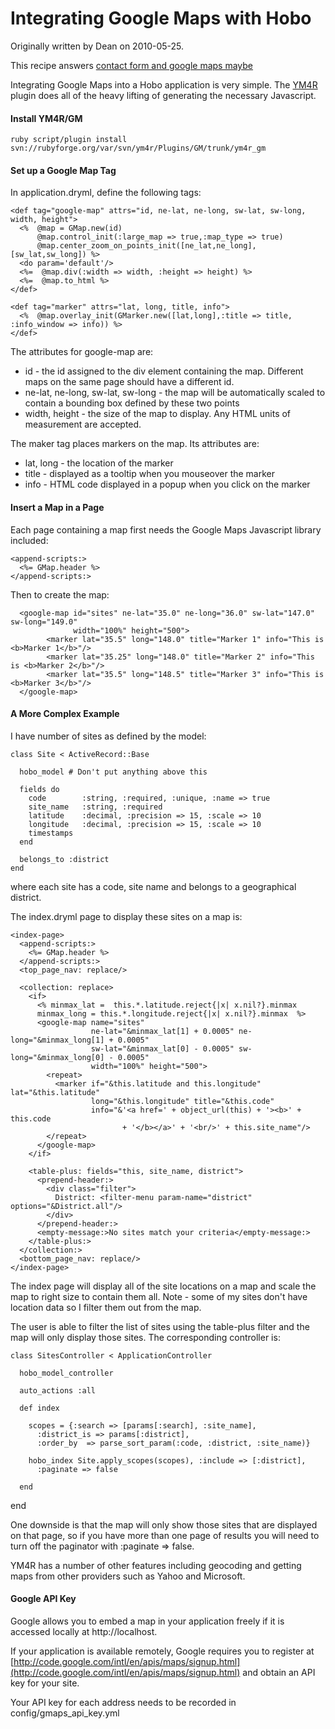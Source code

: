 # Integrating Google Maps with Hobo

Originally written by Dean on 2010-05-25.

This recipe answers [contact form and google maps maybe](/questions/42-contact-form-and-google-maps-maybe)

Integrating Google Maps into a Hobo application is very simple.  The [YM4R](http://ym4r.rubyforge.org/) plugin does all of the heavy lifting of generating the necessary Javascript.

#### Install YM4R/GM

    ruby script/plugin install svn://rubyforge.org/var/svn/ym4r/Plugins/GM/trunk/ym4r_gm

#### Set up a Google Map Tag
In application.dryml, define the following tags:

    <def tag="google-map" attrs="id, ne-lat, ne-long, sw-lat, sw-long, width, height">
      <%  @map = GMap.new(id)
          @map.control_init(:large_map => true,:map_type => true)
          @map.center_zoom_on_points_init([ne_lat,ne_long],[sw_lat,sw_long]) %>
      <do param='default'/>
      <%=  @map.div(:width => width, :height => height) %>
      <%=  @map.to_html %>
    </def>

    <def tag="marker" attrs="lat, long, title, info">
      <%  @map.overlay_init(GMarker.new([lat,long],:title => title, :info_window => info)) %>
    </def>

The attributes for google-map are:
* id - the id assigned to the div element containing the map.  Different maps on the same page should have a different id.
* ne-lat, ne-long, sw-lat, sw-long - the map will be automatically scaled to contain a bounding box defined by these two points
* width, height - the size of the map to display. Any HTML units of measurement are accepted.

The maker tag places markers on the map.  Its attributes are:
* lat, long - the location of the marker
* title - displayed as a tooltip when you mouseover the marker
* info - HTML code displayed in a popup when you click on the marker

#### Insert a Map in a Page
Each page containing a map first needs the Google Maps Javascript library included:

    <append-scripts:>
      <%= GMap.header %>
    </append-scripts:>

Then to create the map:

      <google-map id="sites" ne-lat="35.0" ne-long="36.0" sw-lat="147.0" sw-long="149.0"
                  width="100%" height="500">
            <marker lat="35.5" long="148.0" title="Marker 1" info="This is <b>Marker 1</b>"/>
            <marker lat="35.25" long="148.0" title="Marker 2" info="This is <b>Marker 2</b>"/>
            <marker lat="35.5" long="148.5" title="Marker 3" info="This is <b>Marker 3</b>"/>
      </google-map>

#### A More Complex Example
I have number of sites as defined by the model:

    class Site < ActiveRecord::Base

      hobo_model # Don't put anything above this
 
      fields do
        code        :string, :required, :unique, :name => true
        site_name   :string, :required
        latitude    :decimal, :precision => 15, :scale => 10
        longitude   :decimal, :precision => 15, :scale => 10
        timestamps
      end
 
      belongs_to :district
    end

where each site has a code, site name and belongs to a geographical district.

The index.dryml page to display these sites on a map is:

    <index-page>
      <append-scripts:>
        <%= GMap.header %>
      </append-scripts:>
      <top_page_nav: replace/>

      <collection: replace>
        <if>
          <% minmax_lat =  this.*.latitude.reject{|x| x.nil?}.minmax
          minmax_long = this.*.longitude.reject{|x| x.nil?}.minmax  %>
          <google-map name="sites"
                      ne-lat="&minmax_lat[1] + 0.0005" ne-long="&minmax_long[1] + 0.0005"
                      sw-lat="&minmax_lat[0] - 0.0005" sw-long="&minmax_long[0] - 0.0005"
                      width="100%" height="500">
            <repeat>
              <marker if="&this.latitude and this.longitude" lat="&this.latitude"
                      long="&this.longitude" title="&this.code"
                      info="&'<a href=' + object_url(this) + '><b>' + this.code 
                             + '</b></a>' + '<br/>' + this.site_name"/>
            </repeat>
          </google-map>
        </if>

        <table-plus: fields="this, site_name, district">
          <prepend-header:>
            <div class="filter">
              District: <filter-menu param-name="district" options="&District.all"/>
            </div>
          </prepend-header:>
          <empty-message:>No sites match your criteria</empty-message:>
        </table-plus:>
      </collection:>
      <bottom_page_nav: replace/>
    </index-page>


The index page will display all of the site locations on a map and scale the map to right size to contain them all.  Note - some of my sites don't have location data so I filter them out from the map.

The user is able to filter the list of sites using the table-plus filter and the map will only display those sites.  The corresponding controller is:

    class SitesController < ApplicationController

      hobo_model_controller

      auto_actions :all

      def index
    
        scopes = {:search => [params[:search], :site_name],
          :district_is => params[:district],
          :order_by  => parse_sort_param(:code, :district, :site_name)}

        hobo_index Site.apply_scopes(scopes), :include => [:district],
          :paginate => false

      end

   end

One downside is that the map will only show those sites that are displayed on that page, so if you have more than one page of results you will need to turn off the paginator with :paginate => false.

YM4R has a number of other features including geocoding and getting maps from other providers such as Yahoo and Microsoft.

#### Google API Key
Google allows you to embed a map in your application freely if it is accessed locally at http://localhost.

If your application is available remotely, Google requires you to register at [http://code.google.com/intl/en/apis/maps/signup.html](http://code.google.com/intl/en/apis/maps/signup.html) and obtain an API key for your site.

Your API key for each address needs to be recorded in config/gmaps_api_key.yml

